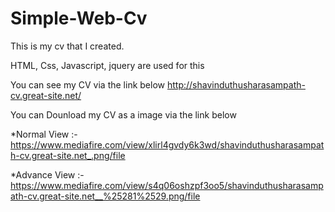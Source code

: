 # Simple-Web-Cv
This is my cv that I created.  

HTML, Css, Javascript, jquery are used for this

You can see my CV via the link below 
http://shavinduthusharasampath-cv.great-site.net/

You can Dounload my CV as a image via the link below

*Normal View :- 
https://www.mediafire.com/view/xlirl4gvdy6k3wd/shavinduthusharasampath-cv.great-site.net_.png/file

*Advance View :-
https://www.mediafire.com/view/s4q06oshzpf3oo5/shavinduthusharasampath-cv.great-site.net__%25281%2529.png/file
